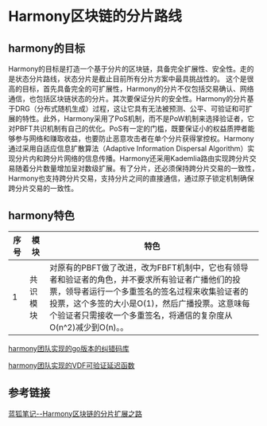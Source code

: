 # Harmony区块链的分片路线

## harmony的目标

Harmony的目标是打造一个基于分片的区块链，具备完全扩展性、安全性。走的是状态分片路线，状态分片是截止目前所有分片方案中最具挑战性的。
这个是很高的目标，首先具备完全的可扩展性，Harmony的分片不仅包括交易确认、网络通信，也包括区块链状态的分片。其次要保证分片的安全性。Harmony的分片基于DRG（分布式随机生成）过程，这让它具有无法被预测、公平、可验证和可扩展的特性。此外，Harmony采用了PoS机制，而不是PoW机制来选择验证者，它对PBFT共识机制有自己的优化。PoS有一定的门槛，既要保证小的权益质押者能够参与网络和赚取收益，也要防止恶意攻击者在单个分片获得掌控权。Harmony通过采用自适应信息扩散算法（Adaptive Information Dispersal Algorithm）实现分片内和跨分片网络的信息传播。Harmony还采用Kademlia路由实现跨分片交易随着分片数量增加呈对数级扩展。有了分片，还必须保持跨分片交易的一致性，Harmony也支持跨分片交易，支持分片之间的直接通信，通过原子锁定机制确保跨分片交易的一致性。

## harmony特色

序号|模块|特色
------|---|---
1  |共识模块|对原有的PBFT做了改进，改为FBFT机制中，它也有领导者和验证者的角色，并不要求所有验证者广播他们的投票，领导者运行一个多重签名的签名过程来收集验证者的投票，这个多签的大小是O(1)，然后广播投票。这意味每个验证者只需接收一个多重签名，将通信的复杂度从O(n^2)减少到O(n)。。

[harmony团队实现的go版本的纠错码库](https://github.com/harmony-one/go-raptorq)

[harmony团队实现的VDF可验证延迟函数](https://github.com/harmony-one/vdf)




## 参考链接
[蓝狐笔记--Harmony区块链的分片扩展之路](https://mp.weixin.qq.com/s?__biz=MzAwOTk1NjM0NQ==&mid=2247487043&idx=1&sn=fc2d14e7d4adcf82fae7cacfe529a71e&chksm=9b56f0d5ac2179c375b0e6a862ab6458c24042fdc09bc3bcd963c25e0362cd0d35a44ba63aa9&mpshare=1&scene=1&srcid=0703y4Lc6ylXDUTmmVmIuvVy&key=7393e0b0f5ed79b36c8ab7b2ab777c353af36ee651295c3ef9a089f946215a36d0880cc2c11caff523636180a4ec5265e85931f6bf0c6c6eb4d8cad56a2dfefd4eee9f5320591ffcac511ef82b7cd216&ascene=1&uin=MTM3NTg3NjEyMg%3D%3D&devicetype=Windows+10&version=62060833&lang=zh_CN&pass_ticket=YFznKAudlcVM77Jt2jnYOOO%2BR4DZ2shcjmgoRp7KoC%2FvBzvRt0e2txe%2Fg7Q1S%2FJd)
